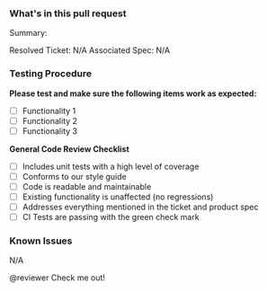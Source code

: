 ### What's in this pull request
Summary:

Resolved Ticket: N/A
Associated Spec: N/A

### Testing Procedure
**Please test and make sure the following items work as expected:**
- [ ] Functionality 1
- [ ] Functionality 2
- [ ] Functionality 3

**General Code Review Checklist**
- [ ] Includes unit tests with a high level of coverage
- [ ] Conforms to our style guide
- [ ] Code is readable and maintainable
- [ ] Existing functionality is unaffected (no regressions)
- [ ] Addresses everything mentioned in the ticket and product spec
- [ ] CI Tests are passing with the green check mark

### Known Issues
N/A

@reviewer Check me out!
